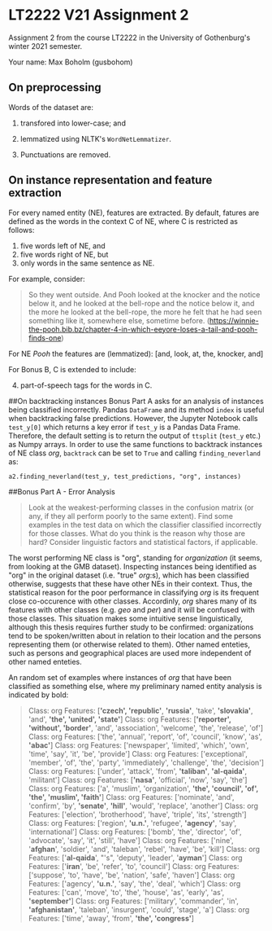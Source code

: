 # LT2222 V21 Assignment 2

Assignment 2 from the course LT2222 in the University of Gothenburg's winter 2021 semester.

Your name: Max Boholm (gusbohom)

## On preprocessing
Words of the dataset are:
1. transfored into lower-case; and
2. lemmatized using NLTK's `WordNetLemmatizer`. 

3. Punctuations are removed. 

## On instance representation and feature extraction
For every named entity (NE), features are extracted. By default, fatures are defined as the words in the context C of NE, where C is restricted as follows:

1. five words left of NE, and
2. five words right of NE, but
3. only words in the same sentence as NE.

For example, consider:

> So they went outside. And Pooh looked at the knocker and the notice below it, and he looked at the bell-rope and the notice below it, and the more he looked at the bell-rope, the more he felt that he had seen something like it, somewhere else, sometime before.
> (https://winnie-the-pooh.bib.bz/chapter-4-in-which-eeyore-loses-a-tail-and-pooh-finds-one)

For NE *Pooh* the features are (lemmatized):
    [and, look, at, the, knocker, and]

For Bonus B, C is extended to include:

4. part-of-speech tags for the words in C.

##On backtracking instances
Bonus Part A asks for an analysis of instances being classified incorrectly. Pandas `DataFrame` and its method `index` is useful when backtracking false predictions. However, the Jupyter Notebook calls `test_y[0]` which returns a key error if `test_y` is a Pandas Data Frame. Therefore, the default setting is to return the output of `ttsplit` (`test_y` etc.) as Numpy arrays. In order to use the same functions to backtrack instances of NE class *org*, `backtrack` can be set to `True` and calling `finding_neverland` as: 

    a2.finding_neverland(test_y, test_predictions, "org", instances)

##Bonus Part A - Error Analysis 
> Look at the weakest-performing classes in the confusion matrix (or any, if they all perform poorly to the same extent). Find some examples in the test data on which the classifier classified incorrectly for those classes. What do you think is the reason why those are hard? Consider linguistic factors and statistical factors, if applicable.

The worst performing NE class is "org", standing for *organization* (it seems, from looking at the GMB dataset). Inspecting instances being identified as "org" in the original dataset (i.e. "true" *org*:s), which has been classified otherwise, suggests that these have other NEs in their context. Thus, the statistical reason for the poor performance in classifying *org* is its frequent close co-occurence with other classes. Accordinly, *org* shares many of its features with other classes (e.g. *geo* and *per*) and it will be confused with those classes. This situation makes some intuitive sense linguistically, although this thesis requires further study to be confirmed: organizations tend to be spoken/written about in relation to their location and the persons representing them (or otherwise related to them). Other named enteties, such as persons and geographical places are used more independent of other named enteties. 

An random set of examples where instances of *org* that have been classified as something else, where my preliminary named entity analysis is indicated by bold:

> Class: org Features: [**'czech', 'republic'**, **'russia'**, 'take', **'slovakia'**, 'and', **'the', 'united', 'state'**]
> Class: org Features: [**'reporter', 'without', 'border'**, 'and', 'association', 'welcome', 'the', 'release', 'of']
> Class: org Features: ['the', 'annual', 'report', 'of', 'council', 'know', 'as', **'abac'**]
> Class: org Features: ['newspaper', 'limited', 'which', 'own', 'time', 'say', 'it', 'be', 'provide']
> Class: org Features: ['exceptional', 'member', 'of', 'the', 'party', 'immediately', 'challenge', 'the', 'decision']
> Class: org Features: ['under', 'attack', 'from', **'taliban'**, **'al-qaida'**, 'militant']
> Class: org Features: [**'nasa'**, 'official', 'now', 'say', 'the']
> Class: org Features: ['a', 'muslim', 'organization', **'the', 'council', 'of', 'the', 'muslim', 'faith'**]
> Class: org Features: ['nominate', 'and', 'confirm', 'by', **'senate'**, **'hill'**, 'would', 'replace', 'another']
> Class: org Features: ['election', 'brotherhood', 'have', 'triple', 'its', 'strength']
> Class: org Features: ['region', **'u.n.'**, 'refugee', **'agency'**, 'say', 'international']
> Class: org Features: ['bomb', 'the', 'director', 'of', 'advocate', 'say', 'it', 'still', 'have']
> Class: org Features: ['nine', '**afghan**', 'soldier', 'and', 'taleban', 'rebel', 'have', 'be', 'kill']
> Class: org Features: ['**al-qaida**', "'s", 'deputy', 'leader', '**ayman**']
> Class: org Features: ['**iran**', 'be', 'refer', 'to', 'council']
> Class: org Features: ['suppose', 'to', 'have', 'be', 'nation', 'safe', 'haven']
> Class: org Features: ['agency', **'u.n.'**, 'say', 'the', 'deal', 'which']
> Class: org Features: ['can', 'move', 'to', 'the', 'house', 'as', 'early', 'as', **'september'**]
> Class: org Features: ['military', 'commander', 'in', **'afghanistan'**, 'taleban', 'insurgent', 'could', 'stage', 'a']
> Class: org Features: ['time', 'away', 'from', **'the', 'congress'**]
